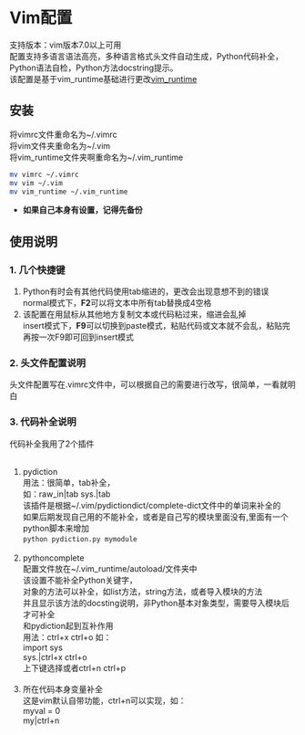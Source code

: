 # Vim配置
支持版本：vim版本7.0以上可用<br />
配置支持多语言语法高亮，多种语言格式头文件自动生成，Python代码补全，Python语法自检，Python方法docstring提示。<br />
该配置是基于vim_runtime基础进行更改[vim_runtime](https://github.com/amix/vimrc)

## 安装
将vimrc文件重命名为~/.vimrc<br />
将vim文件夹重命名为~/.vim<br />
将vim_runtime文件夹啊重命名为~/.vim_runtime<br />
```bash
mv vimrc ~/.vimrc
mv vim ~/.vim
mv vim_runtime ~/.vim_runtime
```
- **如果自己本身有设置，记得先备份**

## 使用说明<br />
### 1. 几个快捷键<br />

1. Python有时会有其他代码使用tab缩进的，更改会出现意想不到的错误<br />
normal模式下，**F2**可以将文本中所有tab替换成4空格
2. 该配置在用鼠标从其他地方复制文本或代码粘过来，缩进会乱掉<br />
insert模式下，**F9**可以切换到paste模式，粘贴代码或文本就不会乱，粘贴完再按一次F9即可回到insert模式<br />

### 2. 头文件配置说明<br />

头文件配置写在.vimrc文件中，可以根据自己的需要进行改写，很简单，一看就明白<br />

### 3. 代码补全说明<br />

代码补全我用了2个插件<br /><br />
1. pydiction<br />
用法：很简单，tab补全，<br />
如：raw_in|tab     sys.|tab <br />
该插件是根据~/.vim/pydictiondict/complete-dict文件中的单词来补全的<br />
如果后期发现自己用的不能补全，或者是自己写的模块里面没有,里面有一个python脚本来增加<br />
    ```python pydiction.py mymodule```<br /><br />
2. pythoncomplete<br />
配置文件放在~/.vim_runtime/autoload/文件夹中<br />
该设置不能补全Python关键字，<br />
对象的方法可以补全，如list方法，string方法，或者导入模块的方法<br />
并且显示该方法的docsting说明，非Python基本对象类型，需要导入模块后才可补全<br />
和pydiction起到互补作用<br />
用法：ctrl+x ctrl+o  如：<br />
import sys<br />
sys.|ctrl+x  ctrl+o <br />
上下键选择或者ctrl+n ctrl+p <br /><br />
3. 所在代码本身变量补全<br />
这是vim默认自带功能，ctrl+n可以实现，如：<br />
myval = 0<br />
my|ctrl+n <br />



